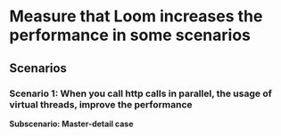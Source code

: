 # Measure that Loom increases the performance in some scenarios

## Scenarios

### Scenario 1: When you call http calls in parallel, the usage of virtual threads, improve the performance


**Subscenario: Master-detail case**
